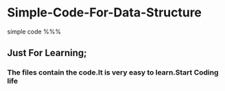 # Simple-Code-For-Data-Structure
simple code %%%
## Just For Learning;
### The files contain the code.It is very easy to learn.Start Coding life
